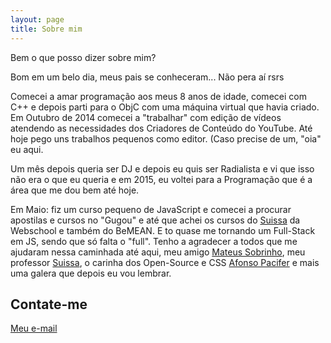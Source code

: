 ```yaml
---
layout: page
title: Sobre mim 
---
```


Bem o que posso dizer sobre mim?

Bom em um belo dia, meus pais se conheceram... Não pera aí rsrs

Comecei a amar programação aos meus 8 anos de idade, comecei com C++ e depois parti para o ObjC com uma máquina virtual que havia criado.
Em Outubro de 2014 comecei a "trabalhar" com edição de vídeos atendendo as necessidades dos Criadores de Conteúdo do YouTube. Até hoje pego uns trabalhos pequenos como editor. (Caso precise de um, "oia" eu aqui.

Um mês depois queria ser DJ e depois eu quis ser Radialista e vi que isso não era o que eu queria e em 2015, eu voltei para a Programação que é a área que me dou bem até hoje.

Em Maio: fiz um curso pequeno de JavaScript e comecei a procurar apostilas e cursos no "Gugou" e até que achei os cursos do [Suissa](https://github.com/suissa) da Webschool e também do BeMEAN. E to quase me tornando um Full-Stack em JS, sendo que só falta o "full". Tenho a agradecer a todos que me ajudaram nessa caminhada até aqui, meu amigo [Mateus Sobrinho](https://github.com/chocsx), meu professor [Suissa](https://github.com/suissa), o carinha dos Open-Source e CSS [Afonso Pacifer](https://github.com/afonsopacifer) e mais uma galera que depois eu vou lembrar.

## Contate-me

[Meu e-mail](mailto:gabrielsilva1956@gmail.com)
